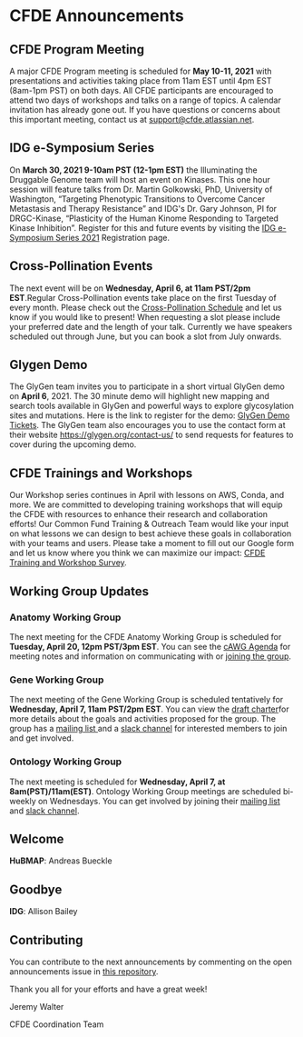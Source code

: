 # CFDE Announcements

## CFDE Program Meeting
A major CFDE Program meeting is scheduled for **May 10-11, 2021** with presentations and activities taking place from 11am EST until 4pm EST (8am-1pm PST) on both days.  All CFDE participants are encouraged to attend two days of workshops and talks on a range of topics. A calendar invitation has already gone out. If you have questions or concerns about this important meeting, contact us at support@cfde.atlassian.net.

## IDG e-Symposium Series
On **March 30, 2021 9-10am PST (12-1pm EST)** the Illuminating the Druggable Genome team will host an event on Kinases. This one hour session will feature talks from Dr. Martin Golkowski, PhD, University of Washington, “Targeting Phenotypic Transitions to Overcome Cancer Metastasis and Therapy Resistance” and IDG's Dr. Gary Johnson, PI for DRGC-Kinase, “Plasticity of the Human Kinome Responding to Targeted Kinase Inhibition”. Register for this and future events by visiting the [IDG e-Symposium Series 2021](https://www.eventbrite.com/e/idg-e-symposium-series-march-30-2021-registration-145920124019?aff=erelpanelorg) Registration page.

## Cross-Pollination Events
The next event will be on **Wednesday, April 6, at 11am PST/2pm EST**.Regular Cross-Pollination events take place on the first Tuesday of every month. Please check out the [Cross-Pollination Schedule](https://docs.google.com/spreadsheets/d/1hQAeOLkivUZZnwZ_KxfGw3neezMaWbrPk9nnFiKfQGA/edit?usp=sharing) and let us know if you would like to present! When requesting a slot please include your preferred date and the length of your talk. Currently we have speakers scheduled out through June, but you can book a slot from July onwards. 

## Glygen Demo
The GlyGen team invites you to participate in a short virtual GlyGen demo on **April 6**, 2021.  The 30 minute demo will highlight new mapping and search tools available in GlyGen and powerful ways to explore glycosylation sites and mutations. Here is the link to register for the demo: [GlyGen Demo Tickets](https://www.eventbrite.com/e/glygen-demo-new-search-tool-and-exploration-of-glycosylation-sites-tickets-146353853315). The GlyGen team also encourages you to use the contact form at their website https://glygen.org/contact-us/ to send requests for features to cover during the upcoming demo. 

## CFDE Trainings and Workshops
Our Workshop series continues in April with lessons on AWS, Conda, and more. We are committed to developing training workshops that will equip the CFDE with resources to enhance their research and collaboration efforts! Our Common Fund Training & Outreach Team would like your input on what lessons we can design to best achieve these goals in collaboration with your teams and users. Please take a moment to fill out our Google form and let us know where you think we can maximize our impact: [CFDE Training and Workshop Survey](https://forms.gle/48hGnrEfiHXJZtUs7).

## Working Group Updates

### Anatomy Working Group
The next meeting for the CFDE Anatomy Working Group is scheduled for **Tuesday, April 20, 12pm PST/3pm EST**.  You can see the [cAWG Agenda](https://docs.google.com/document/d/1K5L9WllqaABbr4MGO21ogDELyvtpVrD31wbvSNhx6ys/edit?usp=sharing) for meeting notes and information on communicating with or [joining the group](https://crosspollinationevents.groups.io/g/AnatomyWorkingGroup). 

### Gene Working Group
The next meeting of the Gene Working Group is scheduled tentatively for **Wednesday, April 7, 11am PST/2pm EST**. 
You can view the [draft charter](https://drive.google.com/file/d/1DbdbQ73_YlvG9iDuDSljyWyZWKdQDKNX/view?usp=sharing)for more details about the goals and activities proposed for the group. The group has a [mailing list ](https://crosspollinationevents.groups.io/g/GeneWorkingGroup) and a [slack channel](https://join.slack.com/share/zt-mzwo0cyu-_RQ3A3DjEZjfNdCl8T6~tw) for interested members to join and get involved. 

### Ontology Working Group
The next meeting is scheduled for **Wednesday, April 7, at 8am(PST)/11am(EST)**. Ontology Working Group meetings are scheduled bi-weekly on Wednesdays. You can get involved by joining their [mailing list](https://crosspollinationevents.groups.io/g/OntologyWorkingGroup) and [slack channel](https://cfdeworkspace.slack.com/archives/C01GP14DLJX.).  

## Welcome

**HuBMAP**: Andreas Bueckle

## Goodbye
**IDG**: Allison Bailey

## Contributing
You can contribute to the next announcements by commenting on the open announcements issue in [this repository](https://github.com/nih-cfde/announcements/issues).

Thank you all for your efforts and have a great week!

Jeremy Walter

CFDE Coordination Team
